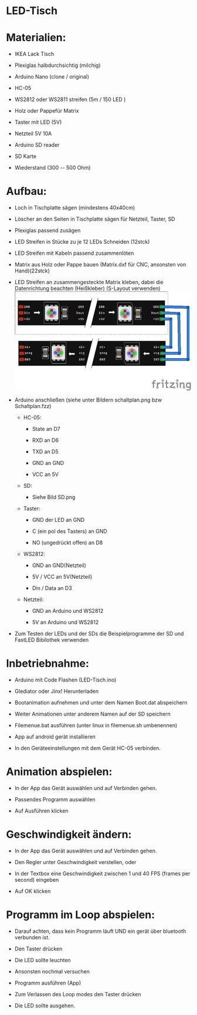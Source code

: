 # LED-Tisch


Materialien:
============

-   IKEA Lack Tisch

-   Plexiglas halbdurchsichtig (milchig)

-   Arduino Nano (clone / original)

-   HC-05

-   WS2812 oder WS2811 streifen (5m / 150 LED )

-   Holz oder Pappefür Matrix

-   Taster mit LED (5V)

-   Netzteil 5V 10A

-   Arduino SD reader

-   SD Karte

-   Wiederstand (300 -- 500 Ohm)


Aufbau:
=======

-   Loch in Tischplatte sägen (mindestens 40x40cm)

-   Löscher an den Seiten in Tischplatte sägen für Netzteil, Taster, SD

-   Plexiglas passend zusägen

-   LED Streifen in Stücke zu je 12 LEDs Schneiden (12stck)

-   LED Streifen mit Kabeln passend zusammenlöten

-   Matrix aus Holz oder Pappe bauen (Matrix.dxf für CNC, ansonsten von
    Hand)(22stck)

-   LED Streifen an zusammengesteckte Matrix kleben, dabei die
    Datenrichtung beachten (Heißkleber) (S-Layout verwenden)
    ![Layout](https://github.com/Schildkroete1/LED-Tisch/blob/master/Bilder/layout.jpg?raw=true "Layout")

-   Arduino anschließen (siehe unter Bildern schaltplan.png bzw
    Schaltplan.fzz)

    -   HC-05:

        -   State an D7

        -   RXD an D6

        -   TXD an D5

        -   GND an GND

        -   VCC an 5V

    -   SD:

        -   Siehe Bild SD.png

    -   Taster:

        -   GND der LED an GND

        -   C (ein pol des Tasters) an GND

        -   NO (ungedrückt offen) an D8

    -   WS2812:

        -   GND an GND(Netzteil)

        -   5V / VCC an 5V(Netzteil)

        -   Din / Data an D3

    -   Netzteil:

        -   GND an Arduino und WS2812

        -   5V an Arduino und WS2812

-   Zum Testen der LEDs und der SDs die Beispielprogramme der SD und
    FastLED Bibilothek verwenden

	
Inbetriebnahme:
===============

-   Arduino mit Code Flashen (LED-Tisch.ino)

-   Glediator oder Jinx! Herunterladen

-   Bootanimation aufnehmen und unter dem Namen Boot.dat abspeichern

-   Weiter Animationen unter anderem Namen auf der SD speichern

-   Filemenue.bat ausführen (unter linux in filemenue.sh umbenennen)

-   App auf android gerät installieren

-   In den Geräteeinstellungen mit dem Gerät HC-05 verbinden.


Animation abspielen:
====================

-   In der App das Gerät auswählen und auf Verbinden gehen.

-   Passendes Programm auswählen

-   Auf Ausführen klicken


Geschwindigkeit ändern:
=======================

-   In der App das Gerät auswählen und auf Verbinden gehen.

<!-- -->

-   Den Regler unter Geschwindigkeit verstellen, oder

-   In der Textbox eine Geschwindigkeit zwischen 1 und 40 FPS (frames
    per second) eingeben

-   Auf OK klicken


Programm im Loop abspielen:
===========================

-   Darauf achten, dass kein Programm läuft UND ein gerät über bluetooth
    verbunden ist.

-   Den Taster drücken

-   Die LED sollte leuchten

-   Ansonsten nochmal versuchen

-   Programm ausführen (App)

-   Zum Verlassen des Loop modes den Taster drücken

-   Die LED sollte ausgehen.

